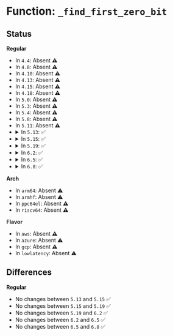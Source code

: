 # Function: <code>_find_first_zero_bit</code>

## Status
<b>Regular</b>
<ul>
<li>
In <code>4.4</code>: Absent ⚠️
</li>
<li>
In <code>4.8</code>: Absent ⚠️
</li>
<li>
In <code>4.10</code>: Absent ⚠️
</li>
<li>
In <code>4.13</code>: Absent ⚠️
</li>
<li>
In <code>4.15</code>: Absent ⚠️
</li>
<li>
In <code>4.18</code>: Absent ⚠️
</li>
<li>
In <code>5.0</code>: Absent ⚠️
</li>
<li>
In <code>5.3</code>: Absent ⚠️
</li>
<li>
In <code>5.4</code>: Absent ⚠️
</li>
<li>
In <code>5.8</code>: Absent ⚠️
</li>
<li>
In <code>5.11</code>: Absent ⚠️
</li>
<li>
<details>
<summary>In <code>5.13</code>: ✅</summary>

```c
long unsigned int _find_first_zero_bit(const long unsigned int *addr, long unsigned int size);
```

**Collision:** Unique Global

**Inline:** No

**Transformation:** False

**Instances:**

```
In lib/find_bit.c (ffffffff815b3d40)
Location: lib/find_bit.c:96
Inline: False
Direct callers:
  - arch/x86/kernel/cpu/sgx/encl.c:sgx_va_page_full
  - arch/x86/kernel/cpu/sgx/encl.c:sgx_alloc_va_slot
  - arch/x86/kernel/apic/io_apic.c:io_apic_unique_id
  - fs/iomap/buffered-io.c:iomap_iop_set_range_uptodate
  - fs/iomap/buffered-io.c:iomap_page_release
  - lib/idr.c:ida_alloc_range
  - drivers/gpio/gpiolib.c:gpiod_get_array
  - drivers/gpio/gpiolib.c:gpiod_set_array_value_complex
  - drivers/gpio/gpiolib.c:gpiod_get_array_value_complex
  - drivers/pci/controller/dwc/pcie-designware-ep.c:dw_pcie_ep_map_addr
  - drivers/pci/controller/dwc/pcie-designware-ep.c:dw_pcie_ep_set_bar
  - drivers/char/misc.c:misc_register
  - drivers/char/agp/generic.c:agp_get_key
  - drivers/iommu/amd/iommu.c:amd_iommu_domain_alloc
  - drivers/iommu/intel/dmar.c:alloc_iommu
  - drivers/iommu/intel/iommu.c:domain_attach_iommu
  - drivers/scsi/sr.c:sr_probe
  - net/core/dev.c:__dev_alloc_name
  - net/netlink/genetlink.c:genl_allocate_reserve_groups
```
**Symbols:**

```
ffffffff815b3d40-ffffffff815b3d76: _find_first_zero_bit (STB_GLOBAL)
```
</details>
</li>
<li>
<details>
<summary>In <code>5.15</code>: ✅</summary>

```c
long unsigned int _find_first_zero_bit(const long unsigned int *addr, long unsigned int size);
```

**Collision:** Unique Global

**Inline:** No

**Transformation:** False

**Instances:**

```
In lib/find_bit.c (ffffffff81619f30)
Location: lib/find_bit.c:96
Inline: False
Direct callers:
  - arch/x86/kernel/cpu/sgx/encl.c:sgx_va_page_full
  - arch/x86/kernel/cpu/sgx/encl.c:sgx_alloc_va_slot
  - arch/x86/kernel/apic/io_apic.c:io_apic_unique_id
  - fs/iomap/buffered-io.c:iomap_iop_set_range_uptodate
  - fs/iomap/buffered-io.c:iomap_page_release
  - lib/idr.c:ida_alloc_range
  - drivers/gpio/gpiolib.c:gpiod_get_array
  - drivers/gpio/gpiolib.c:gpiod_set_array_value_complex
  - drivers/gpio/gpiolib.c:gpiod_get_array_value_complex
  - drivers/pci/controller/dwc/pcie-designware-ep.c:dw_pcie_ep_map_addr
  - drivers/pci/controller/dwc/pcie-designware-ep.c:dw_pcie_ep_set_bar
  - drivers/char/misc.c:misc_register
  - drivers/char/agp/generic.c:agp_get_key
  - drivers/iommu/amd/iommu.c:amd_iommu_domain_alloc
  - drivers/iommu/intel/dmar.c:alloc_iommu
  - drivers/scsi/sr.c:sr_probe
  - net/core/dev.c:__dev_alloc_name
  - net/netlink/genetlink.c:genl_allocate_reserve_groups
```
**Symbols:**

```
ffffffff81619f30-ffffffff81619f66: _find_first_zero_bit (STB_GLOBAL)
```
</details>
</li>
<li>
<details>
<summary>In <code>5.19</code>: ✅</summary>

```c
long unsigned int _find_first_zero_bit(const long unsigned int *addr, long unsigned int size);
```

**Collision:** Unique Global

**Inline:** No

**Transformation:** False

**Instances:**

```
In lib/find_bit.c (ffffffff816e7470)
Location: lib/find_bit.c:117
Inline: False
Direct callers:
  - arch/x86/kernel/cpu/sgx/encl.c:sgx_va_page_full
  - arch/x86/kernel/cpu/sgx/encl.c:sgx_alloc_va_slot
  - arch/x86/kernel/apic/io_apic.c:io_apic_unique_id
  - fs/iomap/buffered-io.c:iomap_iop_set_range_uptodate
  - fs/iomap/buffered-io.c:iomap_page_release
  - lib/sbitmap.c:__sbitmap_queue_get_batch
  - lib/idr.c:ida_alloc_range
  - drivers/gpio/gpiolib.c:gpiod_get_array
  - drivers/gpio/gpiolib.c:gpiod_set_array_value_complex
  - drivers/gpio/gpiolib.c:gpiod_get_array_value_complex
  - drivers/pci/controller/dwc/pcie-designware-ep.c:dw_pcie_ep_map_addr
  - drivers/pci/controller/dwc/pcie-designware-ep.c:dw_pcie_ep_set_bar
  - drivers/char/misc.c:misc_register
  - drivers/char/agp/generic.c:agp_get_key
  - drivers/iommu/amd/iommu.c:amd_iommu_domain_alloc
  - drivers/iommu/intel/dmar.c:alloc_iommu
  - drivers/iommu/intel/iommu.c:domain_add_dev_info
  - drivers/scsi/sr.c:sr_probe
  - net/core/dev.c:__dev_alloc_name
  - net/netlink/genetlink.c:genl_allocate_reserve_groups
```
**Symbols:**

```
ffffffff816e7470-ffffffff816e74be: _find_first_zero_bit (STB_GLOBAL)
```
</details>
</li>
<li>
<details>
<summary>In <code>6.2</code>: ✅</summary>

```c
long unsigned int _find_first_zero_bit(const long unsigned int *addr, long unsigned int size);
```

**Collision:** Unique Global

**Inline:** No

**Transformation:** False

**Instances:**

```
In lib/find_bit.c (ffffffff817d6d30)
Location: lib/find_bit.c:123
Inline: False
Direct callers:
  - arch/x86/kernel/cpu/sgx/encl.c:sgx_va_page_full
  - arch/x86/kernel/cpu/sgx/encl.c:sgx_alloc_va_slot
  - arch/x86/kernel/apic/io_apic.c:io_apic_unique_id
  - fs/iomap/buffered-io.c:iomap_iop_set_range_uptodate
  - fs/iomap/buffered-io.c:iomap_page_release
  - lib/sbitmap.c:__sbitmap_queue_get_batch
  - drivers/gpio/gpiolib.c:gpiod_get_array
  - drivers/gpio/gpiolib.c:gpiod_set_array_value_complex
  - drivers/gpio/gpiolib.c:gpiod_get_array_value_complex
  - drivers/pci/controller/dwc/pcie-designware-ep.c:dw_pcie_ep_map_addr
  - drivers/pci/controller/dwc/pcie-designware-ep.c:dw_pcie_ep_set_bar
  - drivers/char/agp/generic.c:agp_get_key
  - drivers/iommu/amd/iommu.c:domain_id_alloc
  - drivers/iommu/intel/iommu.c:domain_attach_iommu
  - drivers/scsi/sr.c:sr_probe
  - net/core/dev.c:__dev_alloc_name
  - net/netlink/genetlink.c:genl_allocate_reserve_groups
  - lib/idr.c:ida_alloc_range
```
**Symbols:**

```
ffffffff817d6d30-ffffffff817d6d7b: _find_first_zero_bit (STB_GLOBAL)
```
</details>
</li>
<li>
<details>
<summary>In <code>6.5</code>: ✅</summary>

```c
long unsigned int _find_first_zero_bit(const long unsigned int *addr, long unsigned int size);
```

**Collision:** Unique Global

**Inline:** No

**Transformation:** False

**Instances:**

```
In lib/find_bit.c (ffffffff81815d40)
Location: lib/find_bit.c:123
Inline: False
Direct callers:
  - arch/x86/kernel/cpu/sgx/encl.c:sgx_va_page_full
  - arch/x86/kernel/cpu/sgx/encl.c:sgx_alloc_va_slot
  - arch/x86/kernel/apic/io_apic.c:io_apic_unique_id
  - kernel/sched/core.c:mm_cid_get
  - kernel/sched/core.c:mm_cid_get
  - kernel/sched/core.c:mm_cid_get
  - kernel/trace/trace.c:close_pipe_on_cpu
  - kernel/bpf/cpumask.c:bpf_cpumask_full
  - kernel/bpf/cpumask.c:bpf_cpumask_first_zero
  - fs/iomap/buffered-io.c:iomap_iop_set_range_uptodate
  - fs/iomap/buffered-io.c:iomap_page_release
  - lib/sbitmap.c:__sbitmap_queue_get_batch
  - drivers/gpio/gpiolib.c:gpiod_get_array
  - drivers/gpio/gpiolib.c:gpiod_set_array_value_complex
  - drivers/gpio/gpiolib.c:gpiod_get_array_value_complex
  - drivers/pci/controller/dwc/pcie-designware-ep.c:dw_pcie_ep_map_addr
  - drivers/pci/controller/dwc/pcie-designware-ep.c:dw_pcie_ep_set_bar
  - drivers/char/agp/generic.c:agp_get_key
  - drivers/iommu/amd/iommu.c:domain_id_alloc
  - drivers/iommu/intel/iommu.c:domain_attach_iommu
  - drivers/scsi/sr.c:sr_probe
  - net/core/dev.c:__dev_alloc_name
  - net/netlink/genetlink.c:genl_allocate_reserve_groups
  - lib/idr.c:ida_alloc_range
```
**Symbols:**

```
ffffffff81815d40-ffffffff81815d8b: _find_first_zero_bit (STB_GLOBAL)
```
</details>
</li>
<li>
<details>
<summary>In <code>6.8</code>: ✅</summary>

```c
long unsigned int _find_first_zero_bit(const long unsigned int *addr, long unsigned int size);
```

**Collision:** Unique Global

**Inline:** No

**Transformation:** False

**Instances:**

```
In lib/find_bit.c (ffffffff8185ae80)
Location: lib/find_bit.c:123
Inline: False
Direct callers:
  - arch/x86/kernel/cpu/sgx/encl.c:sgx_va_page_full
  - arch/x86/kernel/cpu/sgx/encl.c:sgx_alloc_va_slot
  - arch/x86/kernel/apic/io_apic.c:io_apic_unique_id
  - kernel/sched/core.c:mm_cid_get
  - kernel/sched/core.c:mm_cid_get
  - kernel/sched/core.c:mm_cid_get
  - kernel/trace/trace.c:close_pipe_on_cpu
  - kernel/bpf/cpumask.c:bpf_cpumask_full
  - kernel/bpf/cpumask.c:bpf_cpumask_first_zero
  - fs/iomap/buffered-io.c:ifs_free
  - fs/iomap/buffered-io.c:ifs_set_range_uptodate
  - lib/sbitmap.c:__sbitmap_queue_get_batch
  - drivers/gpio/gpiolib.c:gpiod_get_array
  - drivers/gpio/gpiolib.c:gpiod_set_array_value_complex
  - drivers/gpio/gpiolib.c:gpiod_get_array_value_complex
  - drivers/pci/controller/dwc/pcie-designware-ep.c:dw_pcie_ep_map_addr
  - drivers/pci/controller/dwc/pcie-designware-ep.c:dw_pcie_ep_set_bar
  - drivers/acpi/numa/srat.c:acpi_map_pxm_to_node
  - drivers/char/agp/generic.c:agp_get_key
  - drivers/iommu/amd/iommu.c:protection_domain_alloc
  - drivers/iommu/intel/iommu.c:domain_attach_iommu
  - drivers/scsi/sr.c:sr_probe
  - net/core/dev.c:__dev_alloc_name
  - net/netlink/genetlink.c:genl_allocate_reserve_groups
  - lib/idr.c:ida_alloc_range
```
**Symbols:**

```
ffffffff8185ae80-ffffffff8185aecb: _find_first_zero_bit (STB_GLOBAL)
```
</details>
</li>
</ul>
<b>Arch</b>
<ul>
<li>
In <code>arm64</code>: Absent ⚠️
</li>
<li>
In <code>armhf</code>: Absent ⚠️
</li>
<li>
In <code>ppc64el</code>: Absent ⚠️
</li>
<li>
In <code>riscv64</code>: Absent ⚠️
</li>
</ul>
<b>Flavor</b>
<ul>
<li>
In <code>aws</code>: Absent ⚠️
</li>
<li>
In <code>azure</code>: Absent ⚠️
</li>
<li>
In <code>gcp</code>: Absent ⚠️
</li>
<li>
In <code>lowlatency</code>: Absent ⚠️
</li>
</ul>

## Differences
<b>Regular</b>
<ul>
<li>
No changes between <code>5.13</code> and <code>5.15</code> ✅
</li>
<li>
No changes between <code>5.15</code> and <code>5.19</code> ✅
</li>
<li>
No changes between <code>5.19</code> and <code>6.2</code> ✅
</li>
<li>
No changes between <code>6.2</code> and <code>6.5</code> ✅
</li>
<li>
No changes between <code>6.5</code> and <code>6.8</code> ✅
</li>
</ul>
